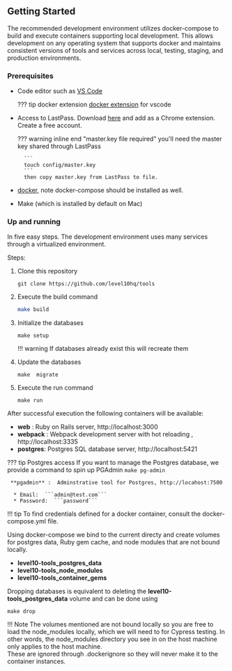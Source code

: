 ## Getting Started
The recommended development environment utilizes docker-compose to build and execute containers supporting local development.  This allows development on any operating system that supports docker and maintains consistent versions of tools and services across local, testing, staging, and production environments.

### Prerequisites 
 
 * Code editor such as [VS Code](https://code.visualstudio.com/)
  
    ??? tip docker extension
        [docker extension](https://marketplace.visualstudio.com/items?itemName=ms-azuretools.vscode-docker) for vscode 
 
* Access to LastPass.  Download [here](https://www.lastpass.com/) and add as a Chrome extension.  Create a free account.
       
    ??? warning inline end "master.key file required"
        you'll need the master key shared through LastPass 

        ```
        touch config/master.key
        ```
        then copy master.key from LastPass to file.

* [docker](https://docs.docker.com/get-docker/), note docker-compose should be installed as well.
* Make (which is installed by default on Mac)

### Up and running
In five easy steps.  The development environment uses many services through a virtualized environment.  

Steps:

1.  Clone this repository 
    ```
    git clone https://github.com/level10hq/tools
    ```

2.  Execute the build command 
    ```bash
    make build
    ```
3.  Initialize the databases 
    ```
    make setup
    ``` 

    !!! warning 
        If databases already exist this will recreate them


4.  Update the databases
    ```
    make  migrate
    ``` 
   
5.  Execute the run command 
    ```
    make run
    ```
    
    
After successful execution the following containers will be available:

* **web**  :  Ruby on Rails server, http://localhost:3000
* **webpack** :  Webpack development server with hot reloading , http://localhost:3335
* **postgres**:  Postgres SQL database server, http://localhost:5421

??? tip Postgres access
    If you want to manage the Postgres database, we provide a command to spin up PGAdmin
    ```
    make pg-admin
    ```

     **pgadmin** :  Adminstrative tool for Postgres, http://locahost:7500

      * Email:  ```admin@test.com```
      * Password:  ```password```

!!! tip
    To find credentials defined for a docker container, consult the docker-compose.yml file.

Using docker-compose we bind to the current directy and create volumes for postgres data, Ruby gem cache, and node modules that are not bound locally.
 
*  **level10-tools_postgres_data**
*  **level10-tools_node_modules** 
*  **level10-tools_container_gems** 

Dropping databases is equivalent to deleting the  **level10-tools_postgres_data** volume and can be done using 

```
make drop
```

!!! Note 
    The volumes mentioned are not bound locally so you are free to load the node_modules locally, which we will need to for Cypress testing.
    In other words, the node_modules directory you see in on the host machine only applies to the host machine.  
    These are ignored through .dockerignore so they will never make it to the container instances.
